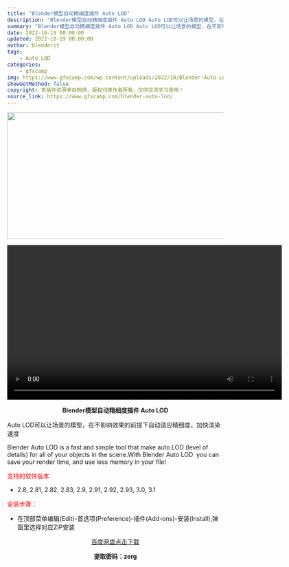 ```yaml
---
title: "Blender模型自动精细度插件 Auto LOD"
description: "Blender模型自动精细度插件 Auto LOD Auto LOD可以让场景的模型，在不影响效果的前提下自动适应精细度，加快渲染速度 Blender Auto LOD is a fast and s..."
summary: "Blender模型自动精细度插件 Auto LOD Auto LOD可以让场景的模型，在不影响效果的前提下自动适应精细度，加快渲染速度 Blender Auto LOD is a fast and s..."
date: 2022-10-19 00:00:00
updated: 2022-10-19 00:00:00
author: blenderit
tags: 
    - Auto LOD
categories:
    - gfxcamp
img: https://www.gfxcamp.com/wp-content/uploads/2022/10/Blender-Auto-Lod.jpg
showGetMethod: false
copyright: 本插件资源来自网络，版权归原作者所有，仅供交流学习使用！
source_link: https://www.gfxcamp.com/blender-auto-lod/
---
```

<div><p><img decoding="async" class="aligncenter size-full wp-image-107617" src="https://www.gfxcamp.com/wp-content/uploads/2022/10/Blender-Auto-Lod.jpg" data-src="https://www.gfxcamp.com/wp-content/uploads/2022/10/Blender-Auto-Lod.jpg" alt="" width="590" height="295" data-srcset="https://www.gfxcamp.com/wp-content/uploads/2022/10/Blender-Auto-Lod.jpg 590w, https://www.gfxcamp.com/wp-content/uploads/2022/10/Blender-Auto-Lod-150x75.jpg 150w" data-sizes="(max-width: 590px) 100vw, 590px"><br>
</p><center><div style="width: 640px;" class="wp-video"><!--[if lt IE 9]><script>document.createElement('video');</script><![endif]-->
<video class="wp-video-shortcode" id="video-107614-1" width="640" height="360" preload="true" controls="controls"><source type="video/mp4" src="https://cloud.video.taobao.com//play/u/80049544/p/2/e/6/t/1/381352180848.mp4?_=1"></source><a href="https://cloud.video.taobao.com//play/u/80049544/p/2/e/6/t/1/381352180848.mp4">https://cloud.video.taobao.com//play/u/80049544/p/2/e/6/t/1/381352180848.mp4</a></video></div></center><p style="text-align: center;"><strong>Blender模型自动精细度插件 Auto LOD</strong></p><p>Auto LOD可以让场景的模型，在不影响效果的前提下自动适应精细度，加快渲染速度</p><p>Blender Auto LOD is a fast and simple tool that make auto LOD (level of details) for all of your objects in the scene.With Blender Auto LOD  you can save your render time, and use less memory in your file!</p><p><span style="color: #ff0000;">支持的软件版本</span></p><ul>
<li>2.8, 2.81, 2.82, 2.83, 2.9, 2.91, 2.92, 2.93, 3.0, 3.1</li>
</ul><p><span style="color: #ff0000;">安装步骤：</span></p><ul>
<li>在顶部菜单编辑(Edit)-首选项(Preference)-插件(Add-ons)-安装(Install),弹窗里选择对应ZIP安装</li>
</ul><p style="text-align: center;"><a class="maxbutton-3 maxbutton maxbutton-baidu" target="_blank" rel="noopener" href="https://pan.baidu.com/s/13XTWEpHw6TKlgZkd_RPc_g?pwd=zerg"><span class="mb-text">百度网盘点击下载</span></a></p><p style="text-align: center;"><strong>提取密码：zerg</strong></p></div>
